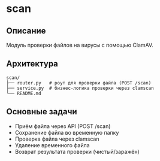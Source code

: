 # scan

## Описание
Модуль проверки файлов на вирусы с помощью ClamAV.

## Архитектура
```
scan/
├── router.py   # роут для проверки файла (POST /scan)
├── service.py  # бизнес-логика проверки через clamscan
└── README.md
```

## Основные задачи
- Приём файла через API (POST /scan)
- Сохранение файла во временную папку
- Проверка файла через clamscan
- Удаление временного файла
- Возврат результата проверки (чистый/заражён)
